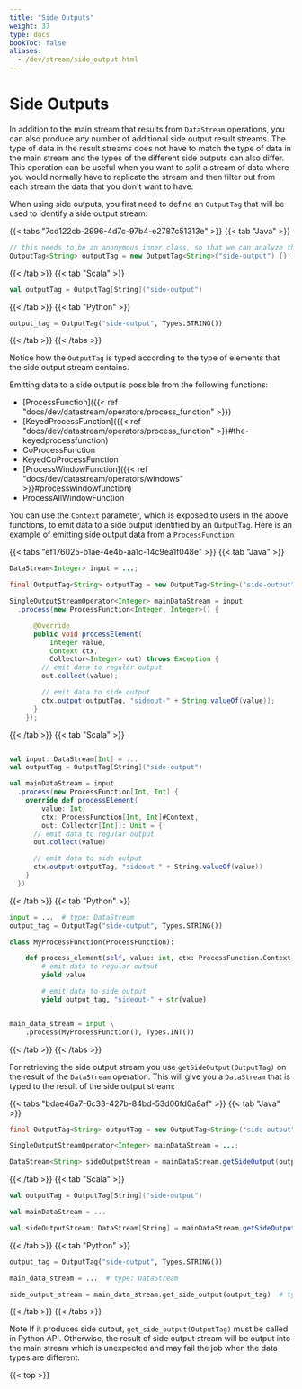 ```yaml
---
title: "Side Outputs"
weight: 37
type: docs
bookToc: false
aliases:
  - /dev/stream/side_output.html
---
```

<!--
Licensed to the Apache Software Foundation (ASF) under one
or more contributor license agreements.  See the NOTICE file
distributed with this work for additional information
regarding copyright ownership.  The ASF licenses this file
to you under the Apache License, Version 2.0 (the
"License"); you may not use this file except in compliance
with the License.  You may obtain a copy of the License at

  http://www.apache.org/licenses/LICENSE-2.0

Unless required by applicable law or agreed to in writing,
software distributed under the License is distributed on an
"AS IS" BASIS, WITHOUT WARRANTIES OR CONDITIONS OF ANY
KIND, either express or implied.  See the License for the
specific language governing permissions and limitations
under the License.
-->

# Side Outputs

In addition to the main stream that results from `DataStream` operations, you can also produce any
number of additional side output result streams. The type of data in the result streams does not
have to match the type of data in the main stream and the types of the different side outputs can
also differ. This operation can be useful when you want to split a stream of data where you would
normally have to replicate the stream and then filter out from each stream the data that you don't
want to have.

When using side outputs, you first need to define an `OutputTag` that will be used to identify a
side output stream:

{{< tabs "7cd122cb-2996-4d7c-97b4-e2787c51313e" >}}
{{< tab "Java" >}}

```java
// this needs to be an anonymous inner class, so that we can analyze the type
OutputTag<String> outputTag = new OutputTag<String>("side-output") {};
```
{{< /tab >}}
{{< tab "Scala" >}}
```scala
val outputTag = OutputTag[String]("side-output")
```
{{< /tab >}}
{{< tab "Python" >}}
```python
output_tag = OutputTag("side-output", Types.STRING())
```
{{< /tab >}}
{{< /tabs >}}

Notice how the `OutputTag` is typed according to the type of elements that the side output stream
contains.

Emitting data to a side output is possible from the following functions:

- [ProcessFunction]({{< ref "docs/dev/datastream/operators/process_function" >}})
- [KeyedProcessFunction]({{< ref "docs/dev/datastream/operators/process_function" >}}#the-keyedprocessfunction)
- CoProcessFunction
- KeyedCoProcessFunction
- [ProcessWindowFunction]({{< ref "docs/dev/datastream/operators/windows" >}}#processwindowfunction)
- ProcessAllWindowFunction

You can use the `Context` parameter, which is exposed to users in the above functions, to emit
data to a side output identified by an `OutputTag`. Here is an example of emitting side output
data from a `ProcessFunction`:

{{< tabs "ef176025-b1ae-4e4b-aa1c-14c9ea1f048e" >}}
{{< tab "Java" >}}

```java
DataStream<Integer> input = ...;

final OutputTag<String> outputTag = new OutputTag<String>("side-output"){};

SingleOutputStreamOperator<Integer> mainDataStream = input
  .process(new ProcessFunction<Integer, Integer>() {

      @Override
      public void processElement(
          Integer value,
          Context ctx,
          Collector<Integer> out) throws Exception {
        // emit data to regular output
        out.collect(value);

        // emit data to side output
        ctx.output(outputTag, "sideout-" + String.valueOf(value));
      }
    });
```

{{< /tab >}}
{{< tab "Scala" >}}
```scala

val input: DataStream[Int] = ...
val outputTag = OutputTag[String]("side-output")

val mainDataStream = input
  .process(new ProcessFunction[Int, Int] {
    override def processElement(
        value: Int,
        ctx: ProcessFunction[Int, Int]#Context,
        out: Collector[Int]): Unit = {
      // emit data to regular output
      out.collect(value)

      // emit data to side output
      ctx.output(outputTag, "sideout-" + String.valueOf(value))
    }
  })
```
{{< /tab >}}
{{< tab "Python" >}}
```python
input = ...  # type: DataStream
output_tag = OutputTag("side-output", Types.STRING())

class MyProcessFunction(ProcessFunction):

    def process_element(self, value: int, ctx: ProcessFunction.Context):
        # emit data to regular output
        yield value

        # emit data to side output
        yield output_tag, "sideout-" + str(value)


main_data_stream = input \
    .process(MyProcessFunction(), Types.INT())
```
{{< /tab >}}
{{< /tabs >}}

For retrieving the side output stream you use `getSideOutput(OutputTag)`
on the result of the `DataStream` operation. This will give you a `DataStream` that is typed
to the result of the side output stream:

{{< tabs "bdae46a7-6c33-427b-84bd-53d06fd0a8af" >}}
{{< tab "Java" >}}

```java
final OutputTag<String> outputTag = new OutputTag<String>("side-output"){};

SingleOutputStreamOperator<Integer> mainDataStream = ...;

DataStream<String> sideOutputStream = mainDataStream.getSideOutput(outputTag);
```

{{< /tab >}}
{{< tab "Scala" >}}
```scala
val outputTag = OutputTag[String]("side-output")

val mainDataStream = ...

val sideOutputStream: DataStream[String] = mainDataStream.getSideOutput(outputTag)
```
{{< /tab >}}
{{< tab "Python" >}}
```python
output_tag = OutputTag("side-output", Types.STRING())

main_data_stream = ...  # type: DataStream

side_output_stream = main_data_stream.get_side_output(output_tag)  # type: DataStream
```
{{< /tab >}}
{{< /tabs >}}

<span class="label label-info">Note</span> If it produces side output, `get_side_output(OutputTag)`
must be called in Python API. Otherwise, the result of side output stream will be output into the
main stream which is unexpected and may fail the job when the data types are different.

{{< top >}}
